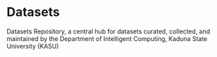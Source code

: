 # Datasets
Datasets Repository, a central hub for datasets curated, collected, and maintained by the Department of Intelligent Computing, Kaduna State University (KASU)
